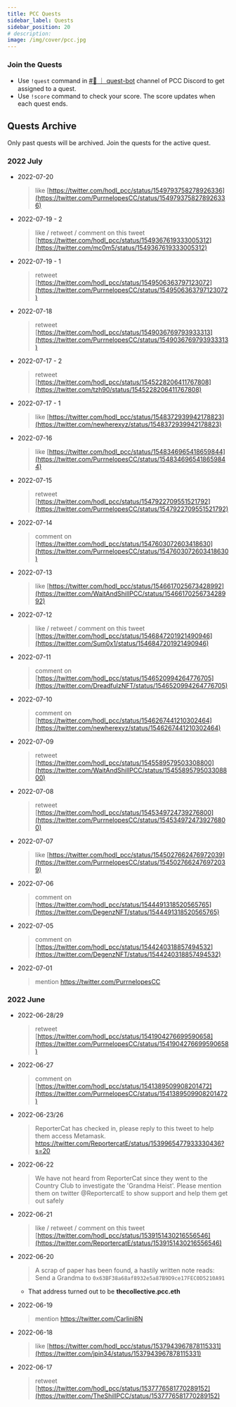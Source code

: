 ```yaml
---
title: PCC Quests
sidebar_label: Quests
sidebar_position: 20
# description:
image: /img/cover/pcc.jpg
---
```


### Join the Quests

- Use `!quest` command in [#🧙 ｜ quest-bot](https://discord.com/channels/856877590592749598/965990276751568897) channel of PCC Discord to get assigned to a quest.
- Use `!score` command to check your score. The score updates when each quest ends.

## Quests Archive

Only past quests will be archived. Join the quests for the active quest.

### 2022 July

- 2022-07-20

  > like [https://twitter.com/hodl_pcc/status/1549793758278926336](https://twitter.com/PurrnelopesCC/status/1549793758278926336)

- 2022-07-19 - 2

  > like / retweet / comment on this tweet [https://twitter.com/hodl_pcc/status/1549367619333005312](https://twitter.com/mc0m5/status/1549367619333005312)

- 2022-07-19 - 1

  > retweet [https://twitter.com/hodl_pcc/status/1549506363797123072](https://twitter.com/PurrnelopesCC/status/1549506363797123072)

- 2022-07-18

  > retweet [https://twitter.com/hodl_pcc/status/1549036769793933313](https://twitter.com/PurrnelopesCC/status/1549036769793933313)

- 2022-07-17 - 2

  > retweet [https://twitter.com/hodl_pcc/status/1545228206411767808](https://twitter.com/tzh90/status/1545228206411767808)

- 2022-07-17 - 1

  > like [https://twitter.com/hodl_pcc/status/1548372939942178823](https://twitter.com/newherexyz/status/1548372939942178823)

- 2022-07-16

  > like [https://twitter.com/hodl_pcc/status/1548346965418659844](https://twitter.com/PurrnelopesCC/status/1548346965418659844)

- 2022-07-15

  > retweet [https://twitter.com/hodl_pcc/status/1547922709551521792](https://twitter.com/PurrnelopesCC/status/1547922709551521792)

- 2022-07-14

  > comment on [https://twitter.com/hodl_pcc/status/1547603072603418630](https://twitter.com/PurrnelopesCC/status/1547603072603418630)

- 2022-07-13

  > like [https://twitter.com/hodl_pcc/status/1546617025673428992](https://twitter.com/WaitAndShillPCC/status/1546617025673428992)

- 2022-07-12

  > like / retweet / comment on this tweet [https://twitter.com/hodl_pcc/status/1546847201921490946](https://twitter.com/Sum0x1/status/1546847201921490946)

- 2022-07-11

  > comment on [https://twitter.com/hodl_pcc/status/1546520994264776705](https://twitter.com/DreadfulzNFT/status/1546520994264776705)

- 2022-07-10

  > comment on [https://twitter.com/hodl_pcc/status/1546267441210302464](https://twitter.com/newherexyz/status/1546267441210302464)

- 2022-07-09

  > retweet [https://twitter.com/hodl_pcc/status/1545589579503308800](https://twitter.com/WaitAndShillPCC/status/1545589579503308800)

- 2022-07-08

  > retweet [https://twitter.com/hodl_pcc/status/1545349724739276800](https://twitter.com/PurrnelopesCC/status/1545349724739276800)

- 2022-07-07

  > like [https://twitter.com/hodl_pcc/status/1545027662476972039](https://twitter.com/PurrnelopesCC/status/1545027662476972039)

- 2022-07-06

  > comment on [https://twitter.com/hodl_pcc/status/1544491318520565765](https://twitter.com/DegenzNFT/status/1544491318520565765)

- 2022-07-05

  > comment on [https://twitter.com/hodl_pcc/status/1544240318857494532](https://twitter.com/DegenzNFT/status/1544240318857494532)

- 2022-07-01

  > mention https://twitter.com/PurrnelopesCC

### 2022 June

- 2022-06-28/29

  > retweet [https://twitter.com/hodl_pcc/status/1541904276699590658](https://twitter.com/PurrnelopesCC/status/1541904276699590658)

- 2022-06-27

  > comment on [https://twitter.com/hodl_pcc/status/1541389509908201472](https://twitter.com/PurrnelopesCC/status/1541389509908201472)

- 2022-06-23/26

  > ReporterCat has checked in, please reply to this tweet to help them access Metamask. https://twitter.com/ReportercatE/status/1539965477933330436?s=20

- 2022-06-22

  > We have not heard from ReporterCat since they went to the Country Club to investigate the 'Grandma Heist'. Please mention them on twitter @ReportercatE to show support and help them get out safely

- 2022-06-21

  > like / retweet / comment on this tweet [https://twitter.com/hodl_pcc/status/1539151430216556546](https://twitter.com/ReportercatE/status/1539151430216556546)

- 2022-06-20

  > A scrap of paper has been found, a hastily written note reads: Send a Grandma to `0x63BF38a68af8932e5a87B9D9ce17FEC0D5210A91`

  - That address turned out to be **thecollective.pcc.eth**

- 2022-06-19

  > mention https://twitter.com/Carlini8N

- 2022-06-18

  > like [https://twitter.com/hodl_pcc/status/1537943967878115331](https://twitter.com/jpin34/status/1537943967878115331)

- 2022-06-17

  > retweet [https://twitter.com/hodl_pcc/status/1537776581770289152](https://twitter.com/TheShillPCC/status/1537776581770289152)
